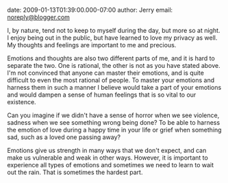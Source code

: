 date: 2009-01-13T01:39:00.000-07:00
author: Jerry
email: noreply@blogger.com

I, by nature, tend not to keep to myself during the day, but more so at night.
I enjoy being out in the public, but have learned to love my privacy as well.
My thoughts and feelings are important to me and precious.

Emotions and thoughts are also two different parts of me, and it is hard to
separate the two.  One is rational, the other is not as you have stated above.
I'm not convinced that anyone can master their emotions, and is quite difficult
to even the most rational of people.  To master your emotions and harness them
in such a manner I believe would take a part of your emotions and would dampen
a sense of human feelings that is so vital to our existence.

Can you imagine if we didn't have a sense of horror when we see violence,
sadness when we see something wrong being done?  To be able to harness the
emotion of love during a happy time in your life or grief when something sad,
such as a loved one passing away?

Emotions give us strength in many ways that we don't expect, and can make us
vulnerable and weak in other ways.  However, it is important to experience all
types of emotions and sometimes we need to learn to wait out the rain.  That is
sometimes the hardest part.

